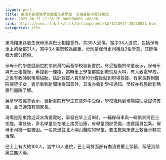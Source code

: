 ```yaml
---
layout: post
title: 東涌車禍受傷學童就讀英基學校　有傷者稱事發時驚慌
date: 2023-08-31 11:38:20.000000000 +08:00
link: https://news.rthk.hk/rthk/ch/component/k2/1715947-20230831.htm
categories: rthk
---
```


東涌翔東路發生保母車與巴士相撞意外，共39人受傷，當中34人送院，包括保母車上的全部21人，當中3人傷勢較為嚴重，分別是保母車司機及2名學童，其餘傷者大部分輕傷。

保母車的學童就讀位於愉景灣的英基學校智新書院。有受輕傷的學童表示，保母車與巴士相撞後，再撞到一棵樹，當時車上學童都感到驚慌及大叫，有人致電學校，之後有教師到現場協助，估計救援人員5至10分鐘後就到現場救援。有家長趕到醫院探望子女，表示看到新聞後得知意外，其後亦收到學校通知。學校亦有教師到瑪嘉烈醫院了解。

英基學校協會表示，智新書院有學生在意外中受傷，學校職員到現場協助及提供支援，並已通知有關家長。

現場是翔東路近深水角變電站，事發在早上近8時，一輛保母車與一輛愉景灣巴士相撞。事發後，多名學童坐在地上接受治療，有學童頭部受傷，由救護員包紮。保母車司機一度被困。一名原送往北大嶼山醫院的學童，要由擔架床送上救護車轉院治理。

巴士上有大約100人，當中13人送院，巴士司機面部有血漬要戴上頸箍，稱感到頭痛並無大礙。
